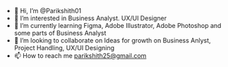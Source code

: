 - 👋 Hi, I’m @Parikshith01
- 👀 I’m interested in Business Analyst. UX/UI Designer
- 🌱 I’m currently learning Figma, Adobe Illustrator, Adobe Photoshop and some parts of Business Analyst
- 💞️ I’m looking to collaborate on Ideas for growth on Business Anlyst, Project Handling, UX/UI Designing
- 📫 How to reach me parikshith25@gmail.com

<!---
Parikshith01/Parikshith01 is a ✨ special ✨ repository because its `README.md` (this file) appears on your GitHub profile.
You can click the Preview link to take a look at your changes.
--->
